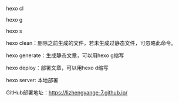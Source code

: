 hexo cl

hexo g

hexo s

hexo clean：删除之前生成的文件，若未生成过静态文件，可忽略此命令。

hexo generate：生成静态文章，可以用hexo g缩写

hexo deploy：部署文章，可以用hexo d缩写

hexo server: 本地部署


GitHub部署地址：https://lizhengyange-7.github.io/